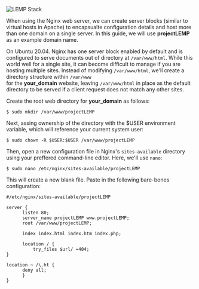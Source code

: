 ![LEMP Stack](https://github.com/silviob99/Project-2-Linux-Administration-NginX-MySQL-PHP-LEMP/assets/107585020/3275435e-e0bd-4ef1-a8a9-d5e36efbde81)

When using the Nginx web server, we can create server blocks (similar to virtual hosts in Apache) to encapsualte configuration details and host more than one domain on a single server. In this guide, we will use **projectLEMP** as an example domain name. 

On Ubuntu 20.04. Nginx has one server block enabled by default and is configured to serve documents out of directory at ```/var/www/html```. While this world well for a single site, it can become difficult to manage if you are hosting multiple sites. Instead of modifying ```/var/www/html```, we'll create a directory structure within ```/var/www```  
for the **your_domain** website, leaving ```/var/www/html``` in place as the default directory to be served if a client request does not match any other sites.  

Create the root web directory for **your_domain** as follows:  

```
$ sudo mkdir /var/www/projectLEMP
```

Next, assing ownership of the directory with the $USER environment variable, which will reference your current system user:  

```
$ sudo chown -R $USER:$USER /var/www/projectLEMP 
```

Then, open a new configuration file in Nginx's ```sites-available``` directory using your preffered command-line editor. Here, we'll use ```nano```:

```
$ sudo nano /etc/nginx/sites-available/projectLEMP
```

This will create a new blank file. Paste in the following bare-bones configuration:  

```
#/etc/nginx/sites-available/projectLEMP

server {
      listen 80;
      server_name projectLEMP www.projectLEMP;
      root /var/www/projectLEMP;

      index index.html index.htm index.php;

      location / {
          try_files $url/ =404; 
}

location ~ /\.ht {
      deny all;
      }
}


